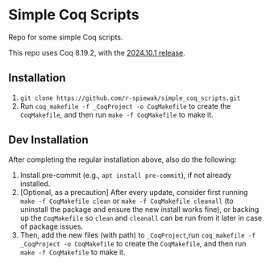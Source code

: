 # Simple Coq Scripts

Repo for some simple Coq scripts.

This repo uses Coq 8.19.2, with the [2024.10.1 release](https://github.com/coq/platform/releases/tag/2024.10.1).

## Installation

1. `git clone https://github.com/r-spiewak/simple_coq_scripts.git`
2. Run `coq_makefile -f _CoqProject -o CoqMakefile` to create the `CoqMakefile`, and then run `make -f CoqMakefile` to make it.

## Dev Installation

After completing the regular installation above, also do the following:
1. Install pre-commit (e.g., `apt install pre-commit`), if not already installed.
2. [Optional, as a precaution] After every update, consider first running `make -f CoqMakefile clean` or `make -f CoqMakefile cleanall` (to uninstall the package and ensure the new install works fine), or backing up the `CoqMakefile` so `clean` and `cleanall` can be run from it later in case of package issues. 
3. Then, add the new files (with path) to `_CoqProject`,run `coq_makefile -f _CoqProject -o CoqMakefile` to create the `CoqMakefile`, and then run `make -f CoqMakefile` to make it.
